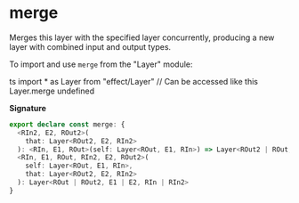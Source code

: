 # merge

Merges this layer with the specified layer concurrently, producing a new layer with combined input and output types.

To import and use `merge` from the "Layer" module:

ts
import \* as Layer from "effect/Layer"
// Can be accessed like this
Layer.merge
undefined

**Signature**

```ts
export declare const merge: {
  <RIn2, E2, ROut2>(
    that: Layer<ROut2, E2, RIn2>
  ): <RIn, E1, ROut>(self: Layer<ROut, E1, RIn>) => Layer<ROut2 | ROut, E2 | E1, RIn2 | RIn>
  <RIn, E1, ROut, RIn2, E2, ROut2>(
    self: Layer<ROut, E1, RIn>,
    that: Layer<ROut2, E2, RIn2>
  ): Layer<ROut | ROut2, E1 | E2, RIn | RIn2>
}
```
